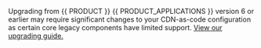 <Callout type="important">

Upgrading from {{ PRODUCT }} {{ PRODUCT_APPLICATIONS }} version 6 or earlier may require significant changes to your CDN-as-code configuration as certain core legacy components have limited support. [View our upgrading guide.](/guides/v7/upgrading)

</Callout>
